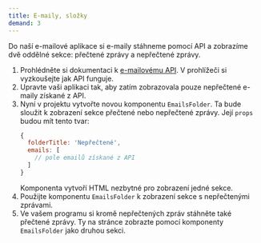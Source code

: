 ```yaml
---
title: E-maily, složky
demand: 3
---
```


Do naší e-mailové aplikace si e-maily stáhneme pomocí API a zobrazíme dvě oddělné sekce: přečtené zprávy a nepřečtené zprávy. 

1. Prohlédněte si dokumentaci k [e-mailovému API](https://apps.kodim.cz/daweb/trening-api/docs/e-mailove-api). V prohlížeči si vyzkoušejte jak API funguje.
1. Upravte vaši aplikaci tak, aby zatím zobrazovala pouze nepřečtené e-maily získané z API. 
1. Nyní v projektu vytvořte novou komponentu `EmailsFolder`. Ta bude sloužit k zobrazení sekce přečtené nebo nepřečtené zprávy. Její `props` budou mít tento tvar:
   ```js
   {
     folderTitle: 'Nepřečtené',
     emails: [
       // pole emailů získané z API
     ]
   }
   ```
   Komponenta vytvoří HTML nezbytné pro zobrazení jedné sekce.
1. Použijte komponentu `EmailsFolder` k zobrazení sekce s nepřečtenými zprávami. 
1. Ve vašem programu si kromě nepřečtených zpráv stáhněte také přečtené zprávy. Ty na stránce zobrazte pomocí komponenty `EmailsFolder` jako druhou sekci. 
